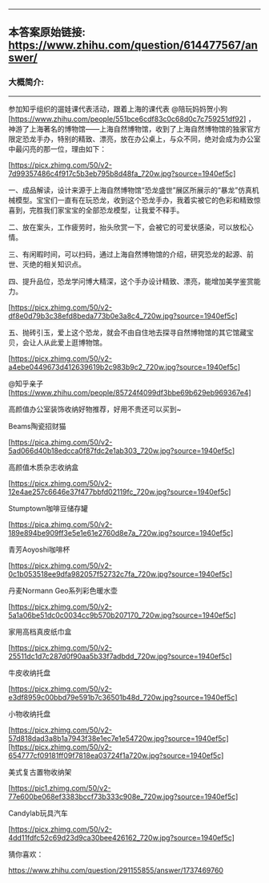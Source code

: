 ----------------------------------------
## 本答案原始链接: https://www.zhihu.com/question/614477567/answer/
### 大概简介: 
----------------------------------------
参加知乎组织的遛娃课代表活动，跟着上海的课代表 @陪玩妈妈贺小狗 [https://www.zhihu.com/people/551bce6cdf83c0c68d0c7c759251df92] ，神游了上海著名的博物馆——上海自然博物馆，收到了上海自然博物馆的独家官方限定恐龙手办，特别的精致、漂亮，放在办公桌上，与众不同，绝对会成为办公室中最闪亮的那一位，理由如下：

[https://picx.zhimg.com/50/v2-7d99357486c4f917c5b3eb795b8d48fa_720w.jpg?source=1940ef5c]

一、成品解读，设计来源于上海自然博物馆“恐龙盛世”展区所展示的“暴龙”仿真机械模型。宝宝们一直有在玩恐龙，收到这个恐龙手办，我着实被它的色彩和精致惊喜到，完胜我们家宝宝的全部恐龙模型，让我爱不释手。

二、放在案头，工作疲劳时，抬头欣赏一下，会被它的可爱状感染，可以放松心情。

三、有闲暇时间，可以扫码，通过上海自然博物馆的介绍，研究恐龙的起源、前世、灭绝的相关知识点。

四、提升品位，恐龙学问博大精深，这个手办设计精致、漂亮，能增加美学鉴赏能力。

[https://picx.zhimg.com/50/v2-df8e0d79b3c38efd8beda773b0e3a8c4_720w.jpg?source=1940ef5c]

五、抛砖引玉，爱上这个恐龙，就会不由自住地去探寻自然博物馆的其它馆藏宝贝，会让人从此爱上逛博物馆。

[https://picx.zhimg.com/50/v2-a4ebe0449673d412639619b2c983b9c2_720w.jpg?source=1940ef5c]

@知乎亲子 [https://www.zhihu.com/people/85724f4099df3bbe69b629eb969367e4]

高颜值办公室装饰收纳好物推荐，好用不贵还可以买到~

Beams陶瓷招财猫

[https://pica.zhimg.com/50/v2-5ad066d40b18edcca0f87fdc2e1ab303_720w.jpg?source=1940ef5c]

高颜值木质杂志收纳盒

[https://picx.zhimg.com/50/v2-12e4ae257c6646e37f477bbfd02119fc_720w.jpg?source=1940ef5c]

Stumptown咖啡豆储存罐

[https://pica.zhimg.com/50/v2-189e894be909ff3e5e1e61e2760d8e7a_720w.jpg?source=1940ef5c]

青芳Aoyoshi咖啡杯

[https://picx.zhimg.com/50/v2-0c1b053518ee9dfa982057f52732c7fa_720w.jpg?source=1940ef5c]

丹麦Normann Geo系列彩色暖水壶

[https://picx.zhimg.com/50/v2-5a1a06be51dc0c0034cc9b570b207170_720w.jpg?source=1940ef5c]

家用高档真皮纸巾盒

[https://picx.zhimg.com/50/v2-25511dc1d7c287d0f90aa5b33f7adbdd_720w.jpg?source=1940ef5c]

牛皮收纳托盘

[https://picx.zhimg.com/50/v2-e3df8959c00bbd79e591b7c36501b48d_720w.jpg?source=1940ef5c]

小物收纳托盘

[https://picx.zhimg.com/50/v2-57d818dad3a8b1a7943f38e1ec7e1e54720w.jpg?source=1940ef5c][https://picx.zhimg.com/50/v2-654777cf09181ff09f7818ea03724f1a720w.jpg?source=1940ef5c]

美式复古置物收纳架

[https://pic1.zhimg.com/50/v2-77e600be068ef3383bccf73b333c908e_720w.jpg?source=1940ef5c]

Candylab玩具汽车

[https://picx.zhimg.com/50/v2-4dd11fdfc52c69d23d9ca30bee426162_720w.jpg?source=1940ef5c]

猜你喜欢：




https://www.zhihu.com/question/291155855/answer/1737469760

